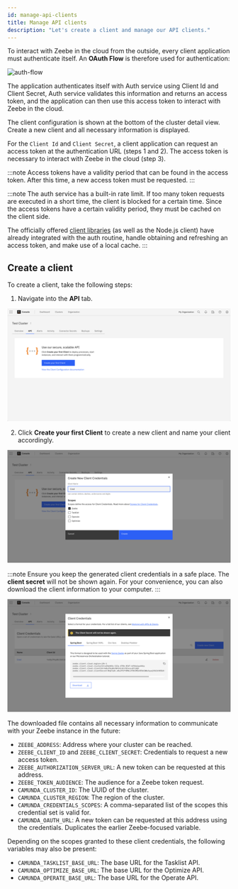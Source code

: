 ```yaml
---
id: manage-api-clients
title: Manage API clients
description: "Let's create a client and manage our API clients."
---
```


To interact with Zeebe in the cloud from the outside, every client application must authenticate itself. An **OAuth Flow** is therefore used for authentication:

![auth-flow](./img/client-auth.png)

The application authenticates itself with Auth service using Client Id and Client Secret, Auth service validates this information and returns an access token, and the application can then use this access token to interact with Zeebe in the cloud.

The client configuration is shown at the bottom of the cluster detail view. Create a new client and all necessary information is displayed.

For the `Client Id` and `Client Secret`, a client application can request an access token at the authentication URL (steps 1 and 2). The access token is necessary to interact with Zeebe in the cloud (step 3).

:::note
Access tokens have a validity period that can be found in the access token. After this time, a new access token must be requested.
:::

:::note
The auth service has a built-in rate limit. If too many token requests are executed in a short time, the client is blocked for a certain time. Since the access tokens have a certain validity period, they must be cached on the client side.

The officially offered [client libraries](../../../apis-tools/working-with-apis-tools.md) (as well as the Node.js client) have already integrated with the auth routine, handle obtaining and refreshing an access token, and make use of a local cache.
:::

## Create a client

To create a client, take the following steps:

1. Navigate into the **API** tab.

![cluster-details](img/cluster-detail-clients.png)

2. Click **Create your first Client** to create a new client and name your client accordingly.

![create-client](img/cluster-details-create-client.png)

:::note
Ensure you keep the generated client credentials in a safe place. The **client secret** will not be shown again. For your convenience, you can also download the client information to your computer.
:::

![created-client](img/cluster-details-created-client.png)

The downloaded file contains all necessary information to communicate with your Zeebe instance in the future:

- `ZEEBE_ADDRESS`: Address where your cluster can be reached.
- `ZEEBE_CLIENT_ID` and `ZEEBE_CLIENT_SECRET`: Credentials to request a new access token.
- `ZEEBE_AUTHORIZATION_SERVER_URL`: A new token can be requested at this address.
- `ZEEBE_TOKEN_AUDIENCE`: The audience for a Zeebe token request.
- `CAMUNDA_CLUSTER_ID`: The UUID of the cluster.
- `CAMUNDA_CLUSTER_REGION`: The region of the cluster.
- `CAMUNDA_CREDENTIALS_SCOPES`: A comma-separated list of the scopes this credential set is valid for.
- `CAMUNDA_OAUTH_URL`: A new token can be requested at this address using the credentials. Duplicates the earlier Zeebe-focused variable.

Depending on the scopes granted to these client credentials, the following variables may also be present:

- `CAMUNDA_TASKLIST_BASE_URL`: The base URL for the Tasklist API.
- `CAMUNDA_OPTIMIZE_BASE_URL`: The base URL for the Optimize API.
- `CAMUNDA_OPERATE_BASE_URL`: The base URL for the Operate API.
